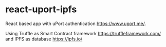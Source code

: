 # react-uport-ipfs
React based app with uPort authentication https://www.uport.me/.

Using Truffle as Smart Contract framework https://truffleframework.com/
and IPFS as database https://ipfs.io/
